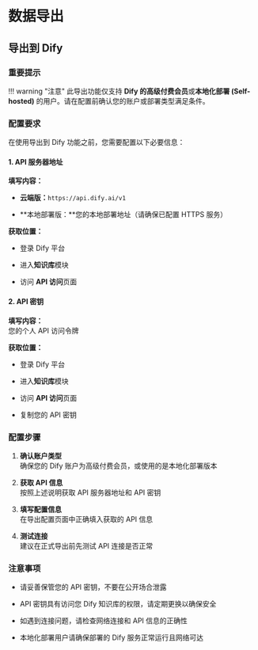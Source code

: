 # 数据导出

## 导出到 Dify

### 重要提示

!!! warning "注意"
    此导出功能仅支持 **Dify 的高级付费会员**或**本地化部署 (Self-hosted)** 的用户。请在配置前确认您的账户或部署类型满足条件。

### 配置要求

在使用导出到 Dify 功能之前，您需要配置以下必要信息：

#### 1. API 服务器地址

**填写内容：**

- **云端版：**`https://api.dify.ai/v1`

- **本地部署版：**您的本地部署地址（请确保已配置 HTTPS 服务）

**获取位置：**

- 登录 Dify 平台

- 进入**知识库**模块

- 访问 **API 访问**页面

#### 2. API 密钥

**填写内容：**  
您的个人 API 访问令牌

**获取位置：**

- 登录 Dify 平台

- 进入**知识库**模块  

- 访问 **API 访问**页面

- 复制您的 API 密钥

### 配置步骤

1. **确认账户类型**  
   确保您的 Dify 账户为高级付费会员，或使用的是本地化部署版本

2. **获取 API 信息**  
   按照上述说明获取 API 服务器地址和 API 密钥

3. **填写配置信息**  
   在导出配置页面中正确填入获取的 API 信息

4. **测试连接**  
   建议在正式导出前先测试 API 连接是否正常

### 注意事项

- 请妥善保管您的 API 密钥，不要在公开场合泄露

- API 密钥具有访问您 Dify 知识库的权限，请定期更换以确保安全

- 如遇到连接问题，请检查网络连接和 API 信息的正确性

- 本地化部署用户请确保部署的 Dify 服务正常运行且网络可达
